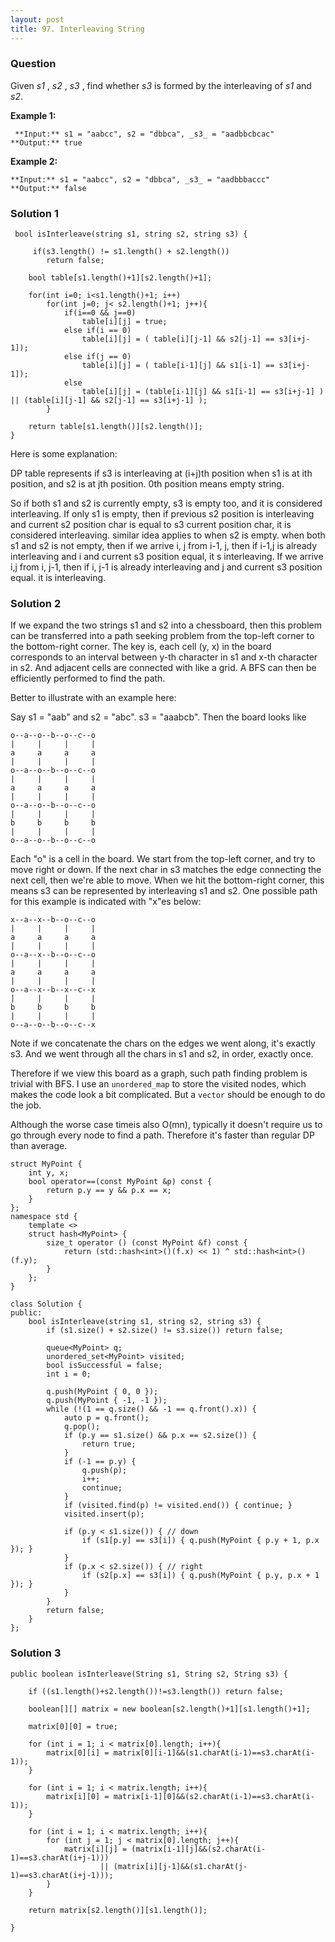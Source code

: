 ```yaml
---
layout: post
title: 97. Interleaving String
---
```

### Question
Given _s1_ , _s2_ , _s3_ , find whether _s3_ is formed by the interleaving of
_s1_ and _s2_.

 **Example 1:**

    
    
     **Input:** s1 = "aabcc", s2 = "dbbca", _s3_ = "aadbbcbcac"
    **Output:** true
    

**Example 2:**

    
    
    **Input:** s1 = "aabcc", s2 = "dbbca", _s3_ = "aadbbbaccc"
    **Output:** false
    

### Solution 1
    
    
     bool isInterleave(string s1, string s2, string s3) {
        
         if(s3.length() != s1.length() + s2.length())
            return false;
        
        bool table[s1.length()+1][s2.length()+1];
        
        for(int i=0; i<s1.length()+1; i++)
            for(int j=0; j< s2.length()+1; j++){
                if(i==0 && j==0)
                    table[i][j] = true;
                else if(i == 0)
                    table[i][j] = ( table[i][j-1] && s2[j-1] == s3[i+j-1]);
                else if(j == 0)
                    table[i][j] = ( table[i-1][j] && s1[i-1] == s3[i+j-1]);
                else
                    table[i][j] = (table[i-1][j] && s1[i-1] == s3[i+j-1] ) || (table[i][j-1] && s2[j-1] == s3[i+j-1] );
            }
            
        return table[s1.length()][s2.length()];
    }
    

Here is some explanation:

DP table represents if s3 is interleaving at (i+j)th position when s1 is at
ith position, and s2 is at jth position. 0th position means empty string.

So if both s1 and s2 is currently empty, s3 is empty too, and it is considered
interleaving. If only s1 is empty, then if previous s2 position is
interleaving and current s2 position char is equal to s3 current position
char, it is considered interleaving. similar idea applies to when s2 is empty.
when both s1 and s2 is not empty, then if we arrive i, j from i-1, j, then if
i-1,j is already interleaving and i and current s3 position equal, it s
interleaving. If we arrive i,j from i, j-1, then if i, j-1 is already
interleaving and j and current s3 position equal. it is interleaving.


### Solution 2
If we expand the two strings s1 and s2 into a chessboard, then this problem
can be transferred into a path seeking problem from the top-left corner to the
bottom-right corner. The key is, each cell (y, x) in the board corresponds to
an interval between y-th character in s1 and x-th character in s2. And
adjacent cells are connected with like a grid. A BFS can then be efficiently
performed to find the path.

Better to illustrate with an example here:

Say s1 = "aab" and s2 = "abc". s3 = "aaabcb". Then the board looks like

    
    
    o--a--o--b--o--c--o
    |     |     |     |
    a     a     a     a
    |     |     |     |
    o--a--o--b--o--c--o
    |     |     |     |
    a     a     a     a
    |     |     |     |
    o--a--o--b--o--c--o
    |     |     |     |
    b     b     b     b
    |     |     |     |
    o--a--o--b--o--c--o
    

Each "o" is a cell in the board. We start from the top-left corner, and try to
move right or down. If the next char in s3 matches the edge connecting the
next cell, then we're able to move. When we hit the bottom-right corner, this
means s3 can be represented by interleaving s1 and s2. One possible path for
this example is indicated with "x"es below:

    
    
    x--a--x--b--o--c--o
    |     |     |     |
    a     a     a     a
    |     |     |     |
    o--a--x--b--o--c--o
    |     |     |     |
    a     a     a     a
    |     |     |     |
    o--a--x--b--x--c--x
    |     |     |     |
    b     b     b     b
    |     |     |     |
    o--a--o--b--o--c--x
    

Note if we concatenate the chars on the edges we went along, it's exactly s3.
And we went through all the chars in s1 and s2, in order, exactly once.

Therefore if we view this board as a graph, such path finding problem is
trivial with BFS. I use an `unordered_map` to store the visited nodes, which
makes the code look a bit complicated. But a `vector` should be enough to do
the job.

Although the worse case timeis also O(mn), typically it doesn't require us to
go through every node to find a path. Therefore it's faster than regular DP
than average.

    
    
    struct MyPoint {
        int y, x; 
        bool operator==(const MyPoint &p) const {
            return p.y == y && p.x == x;
        }
    };
    namespace std {
        template <>
        struct hash<MyPoint> {
            size_t operator () (const MyPoint &f) const {
                return (std::hash<int>()(f.x) << 1) ^ std::hash<int>()(f.y);
            }
        };
    }
    
    class Solution {
    public:
        bool isInterleave(string s1, string s2, string s3) {
            if (s1.size() + s2.size() != s3.size()) return false;
    
            queue<MyPoint> q;
            unordered_set<MyPoint> visited;
            bool isSuccessful = false;
            int i = 0;
    
            q.push(MyPoint { 0, 0 });
            q.push(MyPoint { -1, -1 });
            while (!(1 == q.size() && -1 == q.front().x)) {
                auto p = q.front();
                q.pop();
                if (p.y == s1.size() && p.x == s2.size()) {
                    return true;
                }
                if (-1 == p.y) {
                    q.push(p);
                    i++;
                    continue;
                }
                if (visited.find(p) != visited.end()) { continue; }
                visited.insert(p);
    
                if (p.y < s1.size()) { // down
                    if (s1[p.y] == s3[i]) { q.push(MyPoint { p.y + 1, p.x }); }
                }
                if (p.x < s2.size()) { // right 
                    if (s2[p.x] == s3[i]) { q.push(MyPoint { p.y, p.x + 1 }); }
                }
            }
            return false;
        }
    };


### Solution 3
    
    
    public boolean isInterleave(String s1, String s2, String s3) {
    
        if ((s1.length()+s2.length())!=s3.length()) return false;
    
        boolean[][] matrix = new boolean[s2.length()+1][s1.length()+1];
    
        matrix[0][0] = true;
    
        for (int i = 1; i < matrix[0].length; i++){
            matrix[0][i] = matrix[0][i-1]&&(s1.charAt(i-1)==s3.charAt(i-1));
        }
    
        for (int i = 1; i < matrix.length; i++){
            matrix[i][0] = matrix[i-1][0]&&(s2.charAt(i-1)==s3.charAt(i-1));
        }
    
        for (int i = 1; i < matrix.length; i++){
            for (int j = 1; j < matrix[0].length; j++){
                matrix[i][j] = (matrix[i-1][j]&&(s2.charAt(i-1)==s3.charAt(i+j-1)))
                        || (matrix[i][j-1]&&(s1.charAt(j-1)==s3.charAt(i+j-1)));
            }
        }
    
        return matrix[s2.length()][s1.length()];
    
    }




